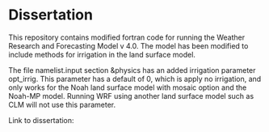 # Dissertation
This repository contains modified fortran code for running the Weather Research and Forecasting Model v 4.0. The model has been modified to include methods for irrigation in the land surface model.

The file namelist.input section &physics has an added irrigation parameter opt_irrig. This parameter has a default of 0, which is apply no irrigation, and only works for the Noah land surface model with mosaic option and the Noah-MP model. Running WRF using another land surface model such as CLM will not use this parameter.

Link to dissertation: 
